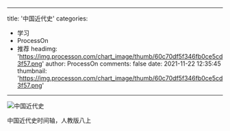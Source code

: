 
---
title: '中国近代史'
categories: 
 - 学习
 - ProcessOn
 - 推荐
headimg: 'https://img.processon.com/chart_image/thumb/60c70df5f346fb0ce5cd3f57.png'
author: ProcessOn
comments: false
date: 2021-11-22 12:35:45
thumbnail: 'https://img.processon.com/chart_image/thumb/60c70df5f346fb0ce5cd3f57.png'
---

<div>   
<img class="thumb" alt="中国近代史" src="https://img.processon.com/chart_image/thumb/60c70df5f346fb0ce5cd3f57.png" referrerpolicy="no-referrer">
<p>中国近代史时间轴，人教版八上</p>  
</div>
            